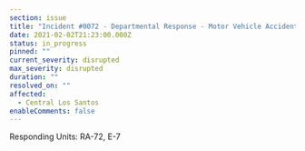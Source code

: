 ```yaml
---
section: issue
title: "Incident #0072 - Departmental Response - Motor Vehicle Accident"
date: 2021-02-02T21:23:00.000Z
status: in_progress
pinned: ""
current_severity: disrupted
max_severity: disrupted
duration: ""
resolved_on: ""
affected:
  - Central Los Santos
enableComments: false
---
```


Responding Units: RA-72, E-7